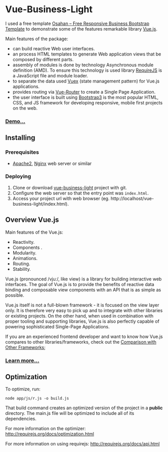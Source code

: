 # Vue-Business-Light

I used a free template [Osahan – Free Responsive Business Bootstrap Template](https://graygrids.com/item/osahan-free-responsive-business-bootstrap-template/)
to demonstrate some of the features remarkable library [Vue.js](http://vuejs.org/). 

Main features of the package:

- can build reactive Web user interfaces.
- an process HTML templates to generate Web application views that be composed by different parts.
- assembly of modules is done by technology Asynchronous module definition (AMD). 
To ensure this technology is used library [RequireJS]( http://requirejs.org/ ) is a JavaScript file and module loader.
- to separate the data used [Vuex](http://vuex.vuejs.org/en/intro.html) (state management pattern) for Vue.js applications.
- provides routing via [Vue-Router](http://router.vuejs.org/en/) to create a Single Page Application.
- the user interface is built using [Bootstrap3]( http://getbootstrap.com/ ) is the most popular HTML, CSS, 
and JS framework for developing responsive, mobile first projects on the web.

### [Demo...](https://vue-examples-4878a.firebaseapp.com/#!/)


## Installing

### Prerequisites

- [Apache2](https://httpd.apache.org/download.cgi), [Nginx](http://nginx.org/en/) web server or similar

### Deploying

1. Clone or download [vue-business-light](https://github.com/bsa-git/vue-business-light) project with git.
2. Configure the web server so that the entry point was `index.html`.
3. Access your project url with web browser (eg. http://localhost/vue-business-light/index.html).

## Overview Vue.js

Main features of the Vue.js:

- Reactivity.
- Components .
- Modularity.
- Animations.
- Routing.
- Stability.

Vue.js (pronounced /vjuː/, like view) is a library for building interactive web interfaces. 
The goal of Vue.js is to provide the benefits of reactive data binding and composable 
view components with an API that is as simple as possible.

Vue.js itself is not a full-blown framework - it is focused on the view layer only. 
It is therefore very easy to pick up and to integrate with other libraries or 
existing projects. On the other hand, when used in combination with proper tooling 
and supporting libraries, Vue.js is also perfectly capable of powering sophisticated 
Single-Page Applications.

If you are an experienced frontend developer and want to know how Vue.js compares 
to other libraries/frameworks, check out the [Comparison with Other Frameworks](http://vuejs.org/guide/comparison.html); 

### [Learn more...](https://medium.com/the-vue-point/vue-2-0-is-here-ef1f26acf4b8#.xzsmgdym1)

## Optimization

To optimize, run:

    node app/js/r.js -o build.js

That build command creates an optimized version of the project in a
**public** directory. The main.js file will be optimized to include
all of its dependencies.

For more information on the optimizer:
http://requirejs.org/docs/optimization.html

For more information on using requirejs:
http://requirejs.org/docs/api.html


